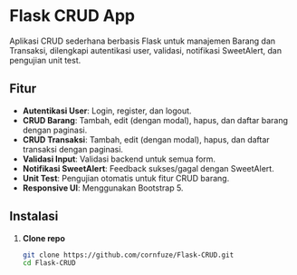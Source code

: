# Flask CRUD App

Aplikasi CRUD sederhana berbasis Flask untuk manajemen Barang dan Transaksi, dilengkapi autentikasi user, validasi, notifikasi SweetAlert, dan pengujian unit test.

## Fitur

- **Autentikasi User**: Login, register, dan logout.
- **CRUD Barang**: Tambah, edit (dengan modal), hapus, dan daftar barang dengan paginasi.
- **CRUD Transaksi**: Tambah, edit (dengan modal), hapus, dan daftar transaksi dengan paginasi.
- **Validasi Input**: Validasi backend untuk semua form.
- **Notifikasi SweetAlert**: Feedback sukses/gagal dengan SweetAlert.
- **Unit Test**: Pengujian otomatis untuk fitur CRUD barang.
- **Responsive UI**: Menggunakan Bootstrap 5.

## Instalasi

1. **Clone repo**
   ```sh
   git clone https://github.com/cornfuze/Flask-CRUD.git
   cd Flask-CRUD